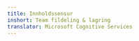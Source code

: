 ```yaml
---
title: Innholdssensur
inshort: Team fildeling & lagring
translator: Microsoft Cognitive Services
---
```





